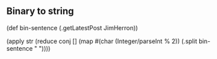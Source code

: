 ## Binary to string

(def bin-sentence (.getLatestPost JimHerron))

(apply str
       (reduce conj
               []
               (map #(char (Integer/parseInt % 2))
                    (.split bin-sentence " "))))


